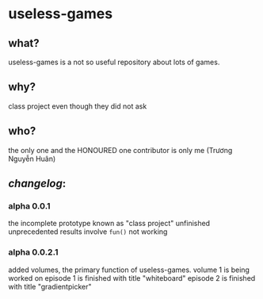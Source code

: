 # useless-games
## what?
useless-games is a not so useful repository about lots of games.
## why?
class project even though they did not ask
## who?
the only one and the HONOURED one contributor is only me (Trương Nguyễn Huân)
## *changelog*:
### alpha 0.0.1
the incomplete prototype known as "class project"
unfinished unprecedented results involve `fun()` not working
### alpha 0.0.2.1
added volumes, the primary function of useless-games. volume 1 is being worked on
episode 1 is finished with title "whiteboard"
episode 2 is finished with title "gradientpicker"
